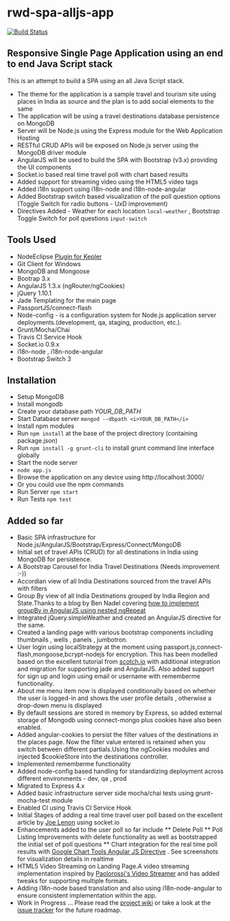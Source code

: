 rwd-spa-alljs-app
=================

[![Build Status](https://secure.travis-ci.org/tsukhu/rwd-spa-alljs-app.png?branch=master)](https://travis-ci.org/tsukhu/rwd-spa-alljs-app)

Responsive Single Page Application using an end to end Java Script stack
------------------------------------------------------------------------


This is an attempt to build a SPA using an all Java Script stack. 


* The theme for the application is a sample travel and tourism site using places in India as source and the plan is to add social elements to the same
* The application will be using a travel destinations database persistence on MongoDB
* Server will be Node.js using the Express module for the Web Application Hosting
* RESTful CRUD APIs will be exposed on Node.js server using the  MongoDB driver module
* AngularJS will be used to build the SPA with Bootstrap (v3.x) providing the UI components
* Socket.io based real time travel poll with chart based results
* Added support for streaming video using the HTML5 video tags
* Added i18n support using i18n-node and i18n-node-angular
* Added Bootstrap switch based visualization of the poll question options (Toggle Switch for radio buttons - UxD improvement)
* Directives Added - Weather for each location `local-weather` , Bootstrap Toggle Switch for poll questions `input-switch`

Tools Used
----------

* NodeEclipse [Plugin for Kepler](http://www.nodeclipse.org/updates)
* Git Client for Windows
* MongoDB and Mongoose
* Bootrap 3.x
* AngularJS 1.3.x (ngRouter/ngCookies)
* jQuery 1.10.1
* Jade Templating for the main page
* PassportJS/connect-flash
* Node-config - is a configuration system for Node.js application server deployments.(development, qa, staging, production, etc.).
* Grunt/Mocha/Chai
* Travis CI Service Hook
* Socket.io 0.9.x
* i18n-node , i18n-node-angular
* Bootstrap Switch 3
 

Installation
------------

* Setup MongoDB
* Install mongodb
* Create your database path <i>YOUR_DB_PATH</i>
* Start Database server	`mongod --dbpath <i>YOUR_DB_PATH</i>`
* Install npm modules
* Run `npm install` at the base of the project directory (containing package.json)
* Run `npm install -g grunt-cli` to install grunt command line interface globally
* Start the node server
* `node app.js`
* Browse the application on any device using http://localhost:3000/
* Or you could use the npm commands
* Run Server `npm start`
* Run Tests `npm test`

Added so far
------------
* Basic SPA infrastructure for Node.js/AngularJS/Bootstrap/Express/Connect/MongoDB
* Initial set of travel APIs (CRUD) for all destinations in India using MongoDB for persistence.
* A Bootstrap Carousel for India Travel Destinations (Needs improvement :-))
* Accordian view of all India Destinations sourced from the travel APIs with filters
* Group By view of all India Destinations grouped by India Region and State.Thanks to a blog by Ben Nadel covering [how to implement groupBy in AngularJS using nested ngRepeat](http://www.bennadel.com/blog/2456-grouping-nested-ngrepeat-lists-in-angularjs.htm)
* Integrated jQuery.simpleWeather and created an AngularJS directive for the same.
* Created a landing page with various bootstrap components including thumbnails , wells , panels , jumbotron.
* User login using localStrategy at the moment using passport.js,connect-flash,mongoose,bcrypt-nodejs for encryption. This has been modelled based on the excellent tutorial from [scotch.io](http://scotch.io/tutorials/javascript/easy-node-authentication-setup-and-local) with additional integration and migration for supporting jade and AngularJS. Also added support for sign up and login using email or username with rememberme functionality.
* About me menu item now is displayed conditionally based on whether the user is logged-in and shows the user profile details , otherwise a drop-down menu is displayed
* By default sessions are stored in memory by Express, so added external storage of Mongodb using connect-mongo plus cookies have also been enabled.
* Added angular-cookies to persist the filter values of the destinations in the places page. Now the filter value entered is retained when you switch between different partials.Using the ngCookies modules and injected $cookieStore into the destinations controller.
* Implemented rememberme functionality
* Added node-config based handling for standardizing deployment across different environments - dev, qa , prod
* Migrated to Express 4.x
* Added basic infrastructure server side mocha/chai tests using grunt-mocha-test module
* Enabled CI using Travis CI Service Hook
* Initial Stages of adding a real time travel user poll based on the excellent article by [Joe Lenon](http://www.ibm.com/developerworks/library/wa-nodejs-polling-app/) using socket.io
* Enhancements added to the user poll so far include
** Delete Poll 
** Poll Listing Improvements with delete functionality as well as bootstrapped the initial set of poll questions
** Chart integration for the real time poll results with [Google Chart Tools Angular JS Directive](https://github.com/bouil/angular-google-chart) . See screenshots for visualization details in realtime
* HTML5 Video Streaming on Landing Page.A video streaming implementation inspired by [Paolorossi's Video Streamer](https://gist.github.com/paolorossi/1993068) and has added tweaks for supporting multiple formats.
* Adding i18n-node based translation and also using i18n-node-angular to ensure consistent implementation within the app.
* Work in Progress ... Please read the [project wiki](https://github.com/tsukhu/rwd-spa-alljs-app/wiki) or take a look at the [issue tracker](https://github.com/tsukhu/rwd-spa-alljs-app/issues?state=open) for the future roadmap.
